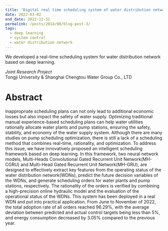 ```yaml
---
title: 'Digital real time scheduling system of water distribution network in eastern Qingpu District of Shanghai'
date: 2022-03-02
end_date: 2022-11-31
permalink: /posts/2014/08/blog-post-3/
tags:
  - deep learning
  - system control
  - water distribution network
---
```

We developed a real-time scheduling system for water distribution network based on deep learning.<br>
<!-- Paper Under Review: <a href="https://drive.google.com/file/d/1j1azuKvYZA4WapN08HNLWC0UENZQCUj0/view?usp=sharing" target="_blank" rel="noopener noreferrer">
  <img src="/images/pdf-icon.png" alt="PDF icon">
</a> -->

_Joint Research Project_ <br>
Tongji University & Shanghai Chengtou Water Group Co., LTD <br>

Abstract
======
Inappropriate scheduling plans can not only lead to additional economic losses but also impact the safety of water supply. Optimizing traditional manual experience-based scheduling plans can help water utilities rationally allocate water plants and pump stations, ensuring the safety, stability, and economy of the water supply system. Although there are many studies on pump scheduling optimization, there is still a lack of a scheduling method that combines real-time, rationality, and optimization. To address this issue, we have innovatively proposed an intelligent scheduling framework based on deep learning. In this framework, two neural network models, Multi-Heads Convolutional Gated Recurrent
Unit Network(MH-CGRU) and Multi-Head Gated Recurrent Unit Network(MH-GRU), are designed to effectively extract key features from the operating status of the water distribution network(WDNs), predict the future decision variables of the WDNs, and generate scheduling orders for water plants and pump stations, respectively. The rationality of the orders is verified by combining a high-precision online hydraulic model and the evaluation of the operational status of the WDNs. This system has been deployed in a real WDN and put into practical application. From June to November of 2022, the total adoption rate of all orders reached 96.29%, with the average deviation between predicted and actual control targets being less than 5%, and energy consumption decreased by 3.05% compared to the previous year.
